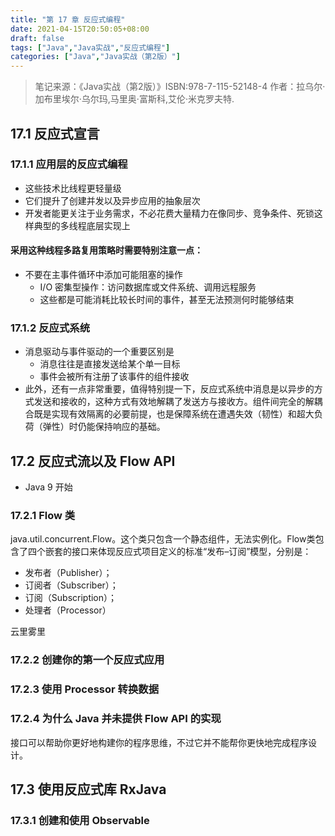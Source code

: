 ```yaml
---
title: "第 17 章 反应式编程"
date: 2021-04-15T20:50:05+08:00
draft: false
tags: ["Java","Java实战","反应式编程"]
categories: ["Java","Java实战（第2版）"]
---
```


> 笔记来源：《Java实战（第2版）》ISBN:978-7-115-52148-4 作者：拉乌尔·加布里埃尔·乌尔玛,马里奥·富斯科,艾伦·米克罗夫特. 

## 17.1 反应式宣言

### 17.1.1 应用层的反应式编程

- 这些技术比线程更轻量级
- 它们提升了创建并发以及异步应用的抽象层次
- 开发者能更关注于业务需求，不必花费大量精力在像同步、竞争条件、死锁这样典型的多线程底层实现上

#### 采用这种线程多路复用策略时需要特别注意一点：

- 不要在主事件循环中添加可能阻塞的操作
  - I/O 密集型操作：访问数据库或文件系统、调用远程服务
  - 这些都是可能消耗比较长时间的事件，甚至无法预测何时能够结束

### 17.1.2 反应式系统

- 消息驱动与事件驱动的一个重要区别是
  - 消息往往是直接发送给某个单一目标
  - 事件会被所有注册了该事件的组件接收
- 此外，还有一点非常重要，值得特别提一下，反应式系统中消息是以异步的方式发送和接收的，这种方式有效地解耦了发送方与接收方。组件间完全的解耦合既是实现有效隔离的必要前提，也是保障系统在遭遇失效（韧性）和超大负荷（弹性）时仍能保持响应的基础。

## 17.2 反应式流以及 Flow API

- Java 9 开始

### 17.2.1 Flow 类

java.util.concurrent.Flow。这个类只包含一个静态组件，无法实例化。Flow类包含了四个嵌套的接口来体现反应式项目定义的标准“发布–订阅”模型，分别是：

- 发布者（Publisher）；
- 订阅者（Subscriber）；
- 订阅（Subscription）；
- 处理者（Processor）

云里雾里

### 17.2.2 创建你的第一个反应式应用

### 17.2.3 使用 Processor 转换数据

### 17.2.4 为什么 Java 并未提供 Flow API 的实现

接口可以帮助你更好地构建你的程序思维，不过它并不能帮你更快地完成程序设计。

## 17.3 使用反应式库 RxJava
### 17.3.1 创建和使用 Observable